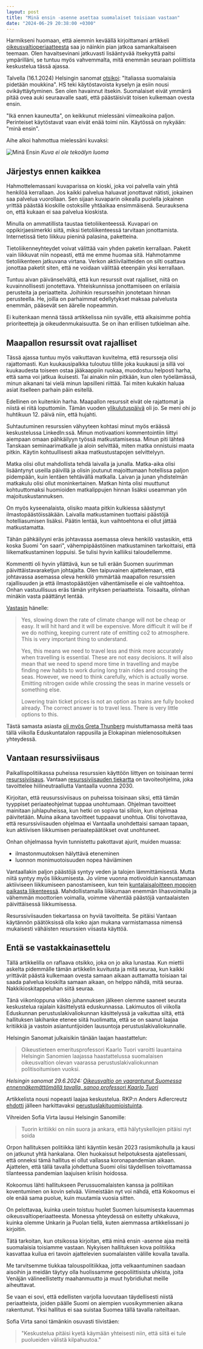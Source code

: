 ```yaml
---
layout: post
title: "Minä ensin -asenne asettaa suomalaiset toisiaan vastaan"
date: "2024-06-29 20:38:00 +0300"
---
```


Harmikseni huomaan, että aiemmin keväällä kirjoittamani artikkeli [oikeusvaltioperiaatteesta](./demokratia-menetetaan-nopeasti) saa jo näinkin pian jatkoa samankaltaiseen teemaan. Olen havaitsevinani jatkuvasti lisääntyvää itsekyyttä paitsi ympärilläni, se tuntuu myös vahvemmalta, mitä enemmän seuraan poliittista keskustelua tässä ajassa.

Talvella (16.1.2024) Helsingin sanomat [otsikoi](https://www.hs.fi/helsinki/art-2000010107706.html): "Italiassa suomalaisia pidetään moukkina". HS teki käytöstavoista kyselyn ja esiin nousi ovikäyttäytyminen. Sen olen havainnut itsekin. Suomalaiset eivät ymmärrä pitää ovea auki seuraavalle saati, että päästäisivät toisen kulkemaan ovesta ensin.

"Ikä ennen kauneutta", on keikkunut mielessäni viimeaikoina paljon. Perinteiset käytöstavat vaan eivät enää toimi niin. Käytössä on nykyään: "minä ensin".

Aihe alkoi hahmottua mielessäni kuvaksi:

![Minä Ensin](https://misc.karilaalo.fi/pics/2024-06-29-mina-ensin.png)
*Kuva ei ole tekoälyn luoma*

## Järjestys ennen kaikkea

Hahmottelemassani kuvaparissa on kioski, joka voi palvella vain yhtä henkilöä kerrallaan. Jos kaikki palvelua haluavat jonottavat nätisti, jokainen saa palvelua vuorollaan. Sen sijaan kuvaparin oikealla puolella jokainen yrittää päästää kioskille ostoksille yhtäaikaa ensimmäisenä. Seurauksena on, että kukaan ei saa palvelua kioskista.

Minulla on ammatillista taustaa tietoliikenteessä. Kuvapari on oppikirjaesimerkki siitä, miksi tietoliikenteessä tarvitaan jonottamista. Internetissä tieto liikkuu pieninä palasina, paketteina. 

Tietoliikenneyhteydet voivat välittää vain yhden paketin kerrallaan. Paketit vain liikkuvat niin nopeasti, että me emme huomaa sitä. Hahmotamme tietoliikenteen jatkuvana virtana. Verkon aktiivilaitteiden on silti osattava jonottaa paketit siten, että ne voidaan välittää eteenpäin yksi kerrallaan.

Tuntuu aivan päivänselvältä, että kun resurssit ovat rajalliset, niitä on kuvainnollisesti jonotettava. Yhteiskunnissa jonottamiseen on erilaisia perusteita ja periaatteita. Joihinkin resursseihin jonotetaan hinnan perusteella. He, joilla on parhaimmat edellytykset maksaa palvelusta enemmän, pääsevät sen äärelle nopeammin.

Ei kuitenkaan mennä tässä artikkelissa niin syvälle, että alkaisimme pohtia prioriteetteja ja oikeudenmukaisuutta. Se on ihan erillisen tutkielman aihe.

## Maapallon resurssit ovat rajalliset

Tässä ajassa tuntuu myös vaikuttavan kuvitelma, että resursseja olisi rajattomasti. Kun kuukausipalkka tuloutuu tilille joka kuukausi ja sillä voi kuukaudesta toiseen ostaa jääkaappiin ruokaa, muodostuu helposti harha, että sama voi jatkua ikuisesti. Tai ainakin niin pitkään, kun olen työelämässä, minun aikanani tai vielä minun lapsilleni riittää. Tai miten kukakin haluaa asiat itselleen parhain päin esitellä.

Edellinen on kuitenkin harha. Maapallon resurssit eivät ole rajattomat ja niistä ei riitä loputtomiin. Tämän vuoden [ylikulutuspäivä](https://wwf.fi/uhat/ylikulutus/) oli jo. Se meni ohi jo huhtikuun 12. päivä niin, että hujahti.

Suhtautuminen resurssien vähyyteen kohtasi minut myös eräässä keskustelussa LinkedIn:ssä. Minun motivaationi kommentointiin liittyi aiempaan omaan pähkäilyyn työssä matkustamisessa. Minun piti lähteä Tanskaan seminaarimatkalle ja aloin selvittää, miten matka onnistuisi maata pitkin. Käytin kohtuullisesti aikaa matkustustapojen selvittelyyn.

Matka olisi ollut mahdollista tehdä laivalla ja junalla. Matka-aika olisi lisääntynyt useilla päivillä ja olisin joutunut majoittumaan hotellissa paljon pidempään, kuin lentäen tehtävällä matkalla. Laivan ja junan yhdistelmän matkakulu olisi ollut moninkertainen. Matkan hinta olisi muuttunut kohtuuttomaksi huomioiden matkalippujen hinnan lisäksi useamman yön majoituskustannuksen.

On myös kyseenalaista, olisiko maata pitkin kulkiessa säästynyt ilmastopäästöissäkään. Laivalla matkustaminen tuottaisi päästöjä hotelliasumisen lisäksi. Päätin lentää, kun vaihtoehtona ei ollut jättää matkustamatta.

Tähän pähkäilyyni eräs johtavassa asemassa oleva henkilö vastasikin, että koska Suomi "on saari", vähempipäästöinen matkustaminen tarkoittaisi, että liikematkustaminen loppuisi. Se tulisi hyvin kalliiksi taloudellemme.

Kommentti oli hyvin yllättävä, kun se tuli erään Suomen suurimman päivittäistavaraketjun johtajalta. Olen taipuvainen ajattelemaan, että johtavassa asemassa oleva henkilö ymmärtää maapallon resurssien rajallisuuden ja että ilmastopäästöjen vähentämiselle ei ole vaihtoehtoa. Onhan vastuullisuus eräs tämän yrityksen periaatteista. Toisaalta, olinhan minäkin vasta päättänyt lentää.

[Vastasin](https://www.linkedin.com/feed/update/urn:li:ugcPost:7168885655408783360?commentUrn=urn%3Ali%3Acomment%3A%28ugcPost%3A7168885655408783360%2C7168899475216838657%29&replyUrn=urn%3Ali%3Acomment%3A%28ugcPost%3A7168885655408783360%2C7168996761066278913%29&dashCommentUrn=urn%3Ali%3Afsd_comment%3A%287168899475216838657%2Curn%3Ali%3AugcPost%3A7168885655408783360%29&dashReplyUrn=urn%3Ali%3Afsd_comment%3A%287168996761066278913%2Curn%3Ali%3AugcPost%3A7168885655408783360%29) hänelle:

> Yes, slowing down the rate of climate change will not be cheap or easy. It will hit hard and it will be expensive. More difficult it will be if we do nothing, keeping current rate of emitting co2 to atmosphere. This is very important thing to understand.
>
> Yes, this means we need to travel less and think more accurately when travelling is essential. These are not easy decisions. It will also mean that we need to spend more time in travelling and maybe finding new habits to work during long train rides and crossing the seas. However, we need to think carefully, which is actually worse. Emitting nitrogen oxide while crossing the seas in marine vessels or something else.
>
> Lowering train ticket prices is not an option as trains are fully booked already. The correct answer is to travel less. There is very little options to this.

Tästä samasta asiasta [oli myös Greta Thunberg](https://yle.fi/a/74-20094606) muistuttamassa meitä taas tällä viikolla Eduskuntatalon rappusilla ja Elokapinan mielenosoituksen yhteydessä.

## Vantaan resurssiviisaus

Paikallispolitiikassa puheissa resurssien käyttöön liittyen on toisinaan termi [resurssiviisaus](https://www.vantaa.fi/fi/ajankohtaista/tiedote/paivitetty-resurssiviisauden-tiekartta-valtuuston-hyvaksyttavaksi). Vantaan [resurssiviisauden tiekartta](https://www.vantaa.fi/sites/default/files/document/Resurssiviisauden%20tiekartta.pdf) on tavoiteohjelma, joka tavoittelee hiilineutraaliutta Vantaalla vuonna 2030.

Kirjoitan, että reusurssiviisaus on puheissa toisinaan siksi, että tämän tyyppiset periaateohjelmat tuppaa unohtumaan. Ohjelman tavoitteet mainitaan juhlapuheissa, kun hetki on sopiva tai silloin, kun ohjelmaa päivitetään. Muina aikana tavoitteet tuppaavat unohtua. Olisi toivottavaa, että resurssiviisauden ohjelmaa ei Vantaalla unohdettaisi samaan tapaan, kun aktiivisen liikkumisen periaatepäätökset ovat unohtuneet.

Onhan ohjelmassa hyvin tunnistettu pakottavat ajurit, muiden muassa:
* ilmastonmuutoksen hälyttävä eteneminen
* luonnon monimuotoisuuden nopea häviäminen

Vantaallakin paljon päästöjä syntyy veden ja talojen lämmittämisestä. Mutta niitä syntyy myös liikkumisesta. Jo viime vuonna motivoiduin kannustamaan aktiiviseen liikkumiseen panostamiseen, kun tein [kuntalaisaloitteen mopojen paikasta liikenteessä](./mopojen-paikka-liikenneymparistossa). Mahdollistamalla liikkumaan enemmän lihasvoimalla ja vähemmän moottorien voimalla, voimme vähentää päästöjä vantaalaisten päivittäisessä liikkumisessa.

Resurssiviisauden tiekartassa on hyviä tavoitteita. Se pitäisi Vantaan käytännön päätöksissä olla koko ajan mukana varmistamassa nimensä mukaisesti vähäisten resurssien viisasta käyttöä.

## Entä se vastakkainasettelu

Tällä artikkelilla on raflaava otsikko, joka on jo aika lunastaa. Kun miettii askelta pidemmälle tämän artikkelin kuvitusta ja mitä seuraa, kun kaikki yrittävät päästä kulkemaan ovesta samaan aikaan auttamatta toisiaan tai saada palvelua kioskilta samaan aikaan, on helppo nähdä, mitä seuraa. Nakkikioskitappeluhan siitä seuraa.

Tänä viikonloppuna viikko juhannuksen jälkeen olemme saaneet seurata keskustelua rajalain käsittelystä eduskunnassa. Lakimuutos oli viikolla Eduskunnan perustuslakivaliokunnan käsittelyssä ja vaikuttaa siltä, että hallituksen lakihanke etenee siitä huolimatta, että se on saanut laajaa kritiikkiä ja vastoin asiantuntijoiden lausuntoja perustuslakivaliokunnalle.

Helsingin Sanomat julkaisikin tänään laajan haastattelun:

> Oikeustieteen emeritusprofessori Kaarlo Tuori varoitti lauantaina Helsingin Sanomien laajassa haastattelussa suomalaisen oikeusvaltion olevan vaarassa perustuslaki­valiokunnan politisoitumisen vuoksi.

*Helsingin sanomat 29.6.2024: [Oikeusvaltio on vaarantunut Suomessa ennen­näkemättö­mällä tavalla, sanoo professori Kaarlo Tuori](https://www.hs.fi/politiikka/art-2000010522334.html)*

Artikkelista nousi nopeasti laajaa keskustelua. RKP:n Anders Adlercreutz [ehdotti](https://www.hs.fi/politiikka/art-2000010531242.html) jälleen harkittavaksi [perustuslakituomioistuinta](https://fi.wikipedia.org/wiki/Perustuslakituomioistuin#Suomen_perustuslakituomioistuin).

Vihreiden Sofia Virta lausui Helsingin Sanomille:

> Tuorin kritiikki on niin suora ja ankara, että hälytyskellojen pitäisi nyt soida

Orpon hallituksen politiikka lähti käyntiin kesän 2023 rasismikohulla ja kausi on jatkunut yhtä hankalana. Olen huokaissut helpotuksesta ajatellessani, että onneksi tämä hallitus ei ollut vallassa koronapandemian aikaan. Ajattelen, että tällä tavalla johdettuna Suomi olisi täydellisen toivottamassa tilanteessa pandemian laajuisen kriisin hoidossa.

Kokoomus lähti hallitukseen Perussuomalaisten kanssa ja politiikan koventuminen on kovin selvää. Viimeistään nyt voi nähdä, että Kokoomus ei ole enää sama puolue, kuin muutamia vuosia sitten.

On pelottavaa, kuinka usein toistuu huolet Suomen luisumisesta kauemmas oikeusvaltioperiaatteesta. Monessa yhteydessä on esitetty uhkakuva, kuinka olemme Unkarin ja Puolan tiellä, kuten aiemmassa artikkelissani jo kirjoitin.

Tätä tarkoitan, kun otsikossa kirjoitan, että minä ensin -asenne ajaa meitä suomalaisia toisiamme vastaan. Nykyisen hallituksen kova politiikka kasvattaa kuilua eri tavoin ajattelevien suomalaisten välille kovalla tavalla.

Me tarvitsemme tiukkaa talouspolitiikkaa, jotta velkaantuminen saadaan aisoihin ja meidän täytyy olla huolissamme geopoliittisista uhkista, joita Venäjän välineellistetty maahanmuutto ja muut hybridiuhat meille aiheuttavat.

Se vaan ei sovi, että edellisten varjolla luovutaan täydellisesti niistä periaatteista, joiden päälle Suomi on aiempien vuosikymmenien aikana rakentunut. Yksi hallitus ei saa suistaa Suomea tällä tavalla raiteiltaan.

Sofia Virta sanoi tämänkin osuvasti tiivistäen:

> "Keskustelua pitäisi kyetä käymään yhteisesti niin, että siitä ei tule puolueiden välistä kilpahuutoa."
